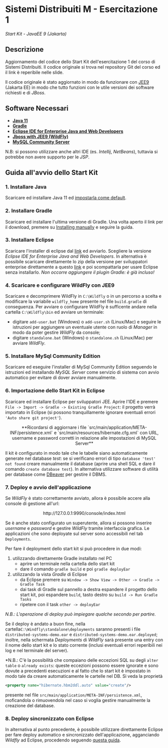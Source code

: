 # Sistemi Distribuiti M - Esercitazione 1

_Start Kit - JavaEE 9 (Jakarta)_

## Descrizione

Aggiornamento del codice dello Start Kit dell'esercitazione 1 del corso di Sistemi Distribuiti.
Il codice originale si trova nel repository Git del corso ed il link è reperibile nelle slide.

Il codice originale è stato aggiornato in modo da funzionare con [JEE9](https://it.wikipedia.org/wiki/Jakarta_EE) (Jakarta EE) in modo che tutto funzioni con le utile versioni dei software richiesti e di *JBoss*.

## Software Necessari
- **[Java 11](https://www.oracle.com/it/java/technologies/javase/jdk11-archive-downloads.html)**
- **[Gradle](https://gradle.org/install/)**
- **[Eclipse IDE for Enterprise Java and Web Developers](https://www.eclipse.org/downloads/download.php?file=/oomph/epp/2021-12/R/eclipse-inst-jre-win64.exe)**
- **[Jboss with JEE9 (WildFly)](https://github.com/wildfly/wildfly/releases/download/26.0.1.Final/wildfly-preview-26.0.1.Final.zip)**
- **[MySQL Community Server](https://dev.mysql.com/downloads/mysql/)**

N.B: si possono utilizzare anche altri IDE (es. *Intellij*, *NetBeans*), tuttavia si potrebbe non avere supporto per le *JSP*.

## Guida all'avvio dello Start Kit
### **1. Installare Java**

Scaricare ed installare Java 11 ed [impostarla come default](https://www.java.com/it/download/help/path.html).

### **2. Installare Gradle**

Scaricare ed installare l'ultima versione di Gradle.
Una volta aperto il link per il download, premere su [Installing manually](https://gradle.org/install/#manually) e seguire la guida.

### **3. Installare Eclipse**

Scaricare l'installer di eclipse dal [link](https://www.eclipse.org/downloads/download.php?file=/oomph/epp/2021-12/R/eclipse-inst-jre-win64.exe) ed avviarlo. Scegliere la versione *Eclipse IDE for Enterprise Java and Web Developers*.
In alternativa è possibile scaricare direttamente lo zip della versione per sviluppatori enterprise direttamente a questo [link](https://www.eclipse.org/downloads/packages/) e poi scompattarla per usare Eclipse senza installarlo.
*Non occorre aggiungere il plugin Gradle: è già incluso!*

### **4. Scaricare e configurare WildFly con JEE9**

Scaricare e decomprimere WildFly in `C:\Wildfly` o in un percorso a scelta e modificare la variabile `wildfly_home` presente nel file `build.gradle` di conseguenza.
Per avviare o configurare WildFly è sufficente andare nella cartella `C:\Wildfly\bin` ed avviare un terminale:
- digitare `add-user.bat` (Windows) o `add-user.sh` (Linux/Mac) e seguire le istruzioni per aggiungere un eventuale utente con ruolo di *Manager* in modo da poter gestire *WildFly* da console;
- digitare `standalone.bat` (Windows) o `standalone.sh` (Linux/Mac) per avviare *WildFly*.

### **5. Installare MySql Community Edition**

Scaricare ed eseguire l'installer di MySql Community Edition seguendo le istruzioni ed installando *MySQL Server* come servizio di sistema con avvio automatico per evitare di dover avviare manualmente.

### **6. Importazione dello Start Kit in Eclipse**

Scaricare ed installare Eclipse per sviluppatori JEE.
Aprire l'IDE e premere `File -> Import -> Gradle -> Existing Gradle Project`: il progetto verrà importato in Eclipse (si possono tranquillamente ignorare eventuali errori `'Auto share git project'`).

<div align="center">
**Ricordarsi di aggiornare i file `src/main/application/META-INF/persistence.xml` e `src/main/resources/hibernate.cfg.xml` con URL, username e password corretti in relazione alle impostazioni di MySQL Server**
</div>

Il kit è configurato in modo tale che le tabelle siano automaticamente generate nel database *test*: se si verificano errori di tipo `database 'test' not found` creare manualmente il database (aprire una shell SQL e dare il comando `create database test`). In alternativa utilizzare software di utilità per database come [DBeaver](https://dbeaver.io/) per gestire il DBMS.

### **7. Deploy e avvio dell'applicazione**

Se *WildFly* è stato correttamente avviato, allora è possibile accere alla console di gestione all'url:

<div align="center"> http://127.0.0.1:9990/console/index.html </div>

Se è anche stato configurato un superutente, allora si possono inserire *username* e *password* e gestire *WildFly* tramite interfaccia grafica. Le applicazioni che sono deployate sul server sono accessibili nel tab `Deployments`.

Per fare il deployment dello start kit si può procedere in due modi:
1. utilizzando direttamente Gradle installato nel PC
    - aprire un terminale nella cartella dello start kit
    - dare il comando `gradle build` e poi `gradle deployEar`
2. utilizzando la vista *Gradle* di Eclipse
	- da Eclipse premere su `Window -> Show View -> Other -> Gradle -> Gradle Task`
	- dai task di Gradle sul pannello a destra espandere il progetto dello start kit, poi espandere `build`, tasto destro su `build -> Run Gradle Tasks`
	- ripetere con il task `other -> deployEar`

*N.B.: L'operazione di deploy può impiegare qualche secondo per partire.*

Se il deploy è andato a buon fine, nella cartella`C:\Windfly\standalone\deployments` saranno presenti i file `distributed-systems-demo.ear` e `distributed-systems-demo.ear.deployed`; inoltre, nella schermata *Deployments* di *WildFly* sarà presente una entry con il nome dello start kit e lo stato corrente (inclusi eventuali errori reperibili nei log e nel terminale del server).

*N.B.: C'è la possibilità che compaiano delle eccezioni SQL su degli `alter table` o `already exists`: queste eccezioni possono essere ignorate e sono dovute a precedenti esecuzioni e al fatto che lo start kit è impostato in modo tale da creare automaticamente le cartelle nel DB.
Si veda la proprietà
```xml
<property name="hibernate.hbm2ddl.auto" value="create"/>
```

presente nel file `src/main/application/META-INF/persistence.xml`, moficandola o rimuovendola nel caso si voglia gestire manualmente la creazione del database.

### **8. Deploy sincronizzato con Eclipse**

In alternativa al punto precedente, è possibile utilizzare direttamente Eclipse per fare deploy automatico e sincronizzato dell'applicazione, agganciando *Wildfly* ad Eclipse, procedendo seguendo [questa guida](https://www.baeldung.com/eclipse-wildfly-configuration).

